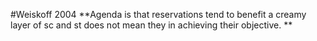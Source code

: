 #Weiskoff 2004
**Agenda is that reservations tend to benefit a creamy layer of sc and st does not mean they in achieving their objective. **
